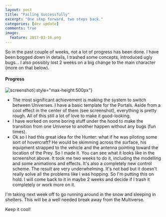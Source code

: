 ```yaml
---
layout: post
title: "Failing successfully"
excerpt: "One step forward, two steps back."
categories: [dev update]
comments: true
image:
  feature: 2017-03-16.png
---
```


So in the past couple of weeks, not a lot of progress has been done. I have been bogged down in details, I trashed some concepts, introduced ugly bugs... I also possibly lost 2 weeks on a big change to the main character (more on that below).

#### Progress

![screenshot]{:style="max-height:500px"}

 - The most significant achievement is making the system to switch between Universes. I have a basic template for the Portals. Aside from a cool effect in the center of them (see screenshot), everything is pretty rough. All of this still a lot of love to make it good-looking.
 - I have worked on some boring stuff under the hood to make the transition from one Universe to another happen without any bugs (fun times).
 - Ok so I had this great idea for the Hunter: what if he was piloting some sort of hovercraft? He would be skimming across the surface, his equipment strapped to the vehicle and the antenna pointing toward the location of the Prey. So I made it. You can see what it looks like in the screenshot above. It took me two weeks to do it, including the modelling and some animations and effects. It's also a completely new control scheme. The result are very underwhelming. It's not bad but it doesn't really solve all the problems like I was hopping. So I'm putting this on hold. I will come back to it in maybe 2 weeks and decide if I trash it completely or work more on it.

I'm taking next week off to go running around in the snow and sleeping in shelters. This will be a well needed break away from the Multiverse.

Keep it cool!

[screenshot]: http://i.imgur.com/Dft6oMW.jpg "progress screenshot"